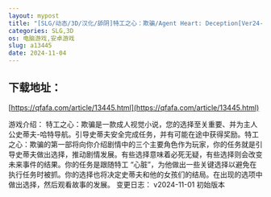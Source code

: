 ```yaml
---
layout: mypost
title: "[SLG/动态/3D/汉化/舔阴]特工之心：欺骗/Agent Heart: Deception[Ver24-11-01][PC+安卓/2.20G]"
categories: SLG,3D
os: 电脑游戏,安卓游戏
slug: a13445
date: 2024-11-04
---
```


## 下载地址：

[https://qfafa.com/article/13445.html](https://qfafa.com/article/13445.html)

游戏介绍：
特工之心：欺骗是一款成人视觉小说，您的选择至关重要、并为主人公史蒂夫-哈特导航。引导史蒂夫安全完成任务，并有可能在途中获得奖励。特工之心：欺骗的第一部将向你介绍剧情中的三个主要角色作为玩家，你的任务就是引导史蒂夫做出选择，推动剧情发展。有些选择意味着必死无疑，有些选择则会改变未来事件的结果。你的任务是跟随特工 “心脏”，为他做出一些关键选择以避免在执行任务时被抓。你的选择也将决定史蒂夫和他的女孩们的结局。在出现的选项中做出选择，然后观看故事的发展。
变更日志：
v2024-11-01
初始版本